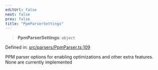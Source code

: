 ```yaml
---
editUrl: false
next: false
prev: false
title: "PpmParserSettings"
---
```


> **PpmParserSettings**: `object`

Defined in: [src/parsers/PpmParser.ts:109](https://github.com/jaames/flipnote.js/blob/fa9305c29e8ec1c9100d20a6b44d2fa614eb1888/src/parsers/PpmParser.ts#L109)

PPM parser options for enabling optimizations and other extra features.
None are currently implemented
